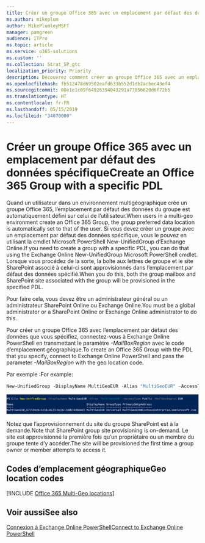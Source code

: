 ```yaml
---
title: Créer un groupe Office 365 avec un emplacement par défaut des données spécifique
ms.author: mikeplum
author: MikePlumleyMSFT
manager: pamgreen
audience: ITPro
ms.topic: article
ms.service: o365-solutions
ms.custom: ''
ms.collection: Strat_SP_gtc
localization_priority: Priority
description: Découvrez comment créer un groupe Office 365 avec un emplacement par défaut des données spécifique dans un environnement multigéographique.
ms.openlocfilehash: fb512478d69502eafd633b552d1db2acbec43ef4
ms.sourcegitcommit: 08e1e1c09f64926394043291a77856620d6f72b5
ms.translationtype: HT
ms.contentlocale: fr-FR
ms.lasthandoff: 05/15/2019
ms.locfileid: "34070000"
---
```

# <a name="create-an-office-365-group-with-a-specific-pdl"></a><span data-ttu-id="88f25-103">Créer un groupe Office 365 avec un emplacement par défaut des données spécifique</span><span class="sxs-lookup"><span data-stu-id="88f25-103">Create an Office 365 Group with a specific PDL</span></span>

<span data-ttu-id="88f25-104">Quand un utilisateur dans un environnement multigéographique crée un groupe Office 365, l’emplacement par défaut des données du groupe est automatiquement défini sur celui de l’utilisateur.</span><span class="sxs-lookup"><span data-stu-id="88f25-104">When users in a multi-geo environment create an Office 365 Group, the group preferred data location is automatically set to that of the user.</span></span> <span data-ttu-id="88f25-105">Si vous devez créer un groupe avec un emplacement par défaut des données spécifique, vous le pouvez en utilisant la cmdlet Microsoft PowerShell New-UnifiedGroup d’Exchange Online.</span><span class="sxs-lookup"><span data-stu-id="88f25-105">If you need to create a group with a specific PDL, you can do that using the Exchange Online New-UnifiedGroup Microsoft PowerShell cmdlet.</span></span> <span data-ttu-id="88f25-106">Lorsque vous procédez de la sorte, la boîte aux lettres de groupe et le site SharePoint associé à celui-ci sont approvisionnés dans l’emplacement par défaut des données spécifié.</span><span class="sxs-lookup"><span data-stu-id="88f25-106">When you do this, both the group mailbox and SharePoint site associated with the group will be provisioned in the specified PDL.</span></span>

<span data-ttu-id="88f25-107">Pour faire cela, vous devez être un administrateur général ou un administrateur SharePoint Online ou Exchange Online.</span><span class="sxs-lookup"><span data-stu-id="88f25-107">You must be a global administrator or a SharePoint Online or Exchange Online administrator to do this.</span></span>

<span data-ttu-id="88f25-108">Pour créer un groupe Office 365 avec l’emplacement par défaut des données que vous spécifiez, connectez-vous à Exchange Online PowerShell en transmettant le paramètre *-MailBoxRegion* avec le code d’emplacement géographique.</span><span class="sxs-lookup"><span data-stu-id="88f25-108">To create an Office 365 Group with the PDL that you specify, connect to Exchange Online PowerShell and pass the parameter *-MailBoxRegion* with the geo location code.</span></span>

<span data-ttu-id="88f25-109">Par exemple :</span><span class="sxs-lookup"><span data-stu-id="88f25-109">For example:</span></span> 

```PowerShell
New-UnifiedGroup -DisplayName MultiGeoEUR -Alias "MultiGeoEUR" -AccessType Public -MailboxRegion EUR 
```

![Capture d’écran de la cmdlet PowerShell New-UnifiedGroup avec la syntaxe](media/multi-geo-new-group-with-pdl-powershell.png)

<span data-ttu-id="88f25-111">Notez que l’approvisionnement du site du groupe SharePoint est à la demande.</span><span class="sxs-lookup"><span data-stu-id="88f25-111">Note that SharePoint group site provisioning is on-demand.</span></span> <span data-ttu-id="88f25-112">Le site est approvisionné la première fois qu’un propriétaire ou un membre du groupe tente d’y accéder.</span><span class="sxs-lookup"><span data-stu-id="88f25-112">The site will be provisioned the first time a group owner or member attempts to access it.</span></span>

## <a name="geo-location-codes"></a><span data-ttu-id="88f25-113">Codes d’emplacement géographique</span><span class="sxs-lookup"><span data-stu-id="88f25-113">Geo location codes</span></span>

[!INCLUDE [Office 365 Multi-Geo locations](includes/office-365-multi-geo-locations.md)]

## <a name="see-also"></a><span data-ttu-id="88f25-114">Voir aussi</span><span class="sxs-lookup"><span data-stu-id="88f25-114">See also</span></span>

[<span data-ttu-id="88f25-115">Connexion à Exchange Online PowerShell</span><span class="sxs-lookup"><span data-stu-id="88f25-115">Connect to Exchange Online PowerShell</span></span>](https://docs.microsoft.com/powershell/exchange/exchange-online/connect-to-exchange-online-powershell/connect-to-exchange-online-powershell)